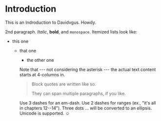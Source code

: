 
Introduction
============

This is an Indroduction to Davidvgus.  Howdy.

2nd paragraph. *Italic*, **bold**, and `monospace`. Itemized lists
look like:

  * this one
    * that one
      * the other one

      Note that --- not considering the asterisk --- the actual text
      content starts at 4-columns in.

      > Block quotes are
      > written like so.
      >
      > They can span multiple paragraphs,
      > if you like.

      Use 3 dashes for an em-dash. Use 2 dashes for ranges (ex., "it's all
      in chapters 12--14"). Three dots ... will be converted to an ellipsis.
      Unicode is supported. ☺


